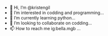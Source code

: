 - 👋 Hi, I’m @kristengil
- 👀 I’m interested in codding and programming...
- 🌱 I’m currently learning python...
- 💞️ I’m looking to collaborate on  codding...
- 📫 How to reach me ig:bella.mgb ...

<!---
kristengil/kristengil is a ✨ special ✨ repository because its `README.md` (this file) appears on your GitHub profile.
You can click the Preview link to take a look at your changes.
--->
